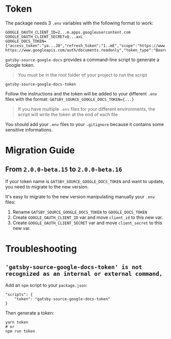 # Token

The package needs 3 `.env` variables with the following format to work:

```dotenv
GOOGLE_OAUTH_CLIENT_ID=2...m.apps.googleusercontent.com
GOOGLE_OAUTH_CLIENT_SECRET=Q...axL
GOOGLE_DOCS_TOKEN={"access_token":"ya...J0","refresh_token":"1..mE","scope":"https://www.googleapis.com/auth/drive.metadata.readonly https://www.googleapis.com/auth/documents.readonly","token_type":"Bearer","expiry_date":1598284554759}
```

`gatsby-source-google-docs` provides a command-line script to generate a Google token.

> You must be in the root folder of your project to run the script

```shell
gatsby-source-google-docs-token
```

Follow the instructions and the token will be added to your different `.env` files with the format: `GATSBY_SOURCE_GOOGLE_DOCS_TOKEN={...}`

> If you have multiple `.env` files for your different environments, the script will write the token at the end of each file

You should add your `.env` files to your `.gitignore` because it contains some sensitive informations.

# Migration Guide

## From `2.0.0-beta.15` to `2.0.0-beta.16`

If your token name is `GATSBY_SOURCE_GOOGLE_DOCS_TOKEN` and want to update, you need to migrate to the new version.

It's easy to migrate to the new version manipulating manually your `.env` files:

1. Rename `GATSBY_SOURCE_GOOGLE_DOCS_TOKEN` to `GOOGLE_DOCS_TOKEN`
2. Create `GOOGLE_OAUTH_CLIENT_ID` var and move `client_id` to this new var.
3. Create `GOOGLE_OAUTH_CLIENT_SECRET` var and move `client_secret` to this new var.

# Troubleshooting

## `'gatsby-source-google-docs-token' is not recognized as an internal or external command,`

Add an `npm` script to your `package.json`:

```
"scripts": {
    "token": "gatsby-source-google-docs-token"
}
```

Then generate a token:

```
yarn token
# or
npm run token
```
